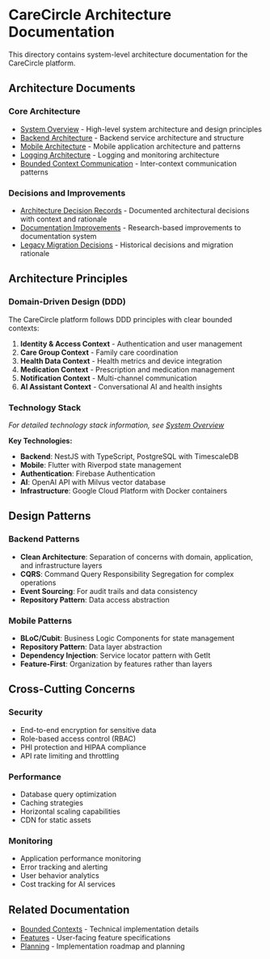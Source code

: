 # CareCircle Architecture Documentation

This directory contains system-level architecture documentation for the CareCircle platform.

## Architecture Documents

### Core Architecture

- [System Overview](./system-overview.md) - High-level system architecture and design principles
- [Backend Architecture](./backend-architecture.md) - Backend service architecture and structure
- [Mobile Architecture](./mobile-architecture.md) - Mobile application architecture and patterns
- [Logging Architecture](./logging-architecture.md) - Logging and monitoring architecture
- [Bounded Context Communication](./bounded-context-communication.md) - Inter-context communication patterns

### Decisions and Improvements

- [Architecture Decision Records](./decisions/README.md) - Documented architectural decisions with context and rationale
- [Documentation Improvements](./documentation-improvements.md) - Research-based improvements to documentation system
- [Legacy Migration Decisions](./legacy-migration-decisions.md) - Historical decisions and migration rationale

## Architecture Principles

### Domain-Driven Design (DDD)

The CareCircle platform follows DDD principles with clear bounded contexts:

1. **Identity & Access Context** - Authentication and user management
2. **Care Group Context** - Family care coordination
3. **Health Data Context** - Health metrics and device integration
4. **Medication Context** - Prescription and medication management
5. **Notification Context** - Multi-channel communication
6. **AI Assistant Context** - Conversational AI and health insights

### Technology Stack

*For detailed technology stack information, see [System Overview](./system-overview.md#technology-stack)*

**Key Technologies:**
- **Backend**: NestJS with TypeScript, PostgreSQL with TimescaleDB
- **Mobile**: Flutter with Riverpod state management
- **Authentication**: Firebase Authentication
- **AI**: OpenAI API with Milvus vector database
- **Infrastructure**: Google Cloud Platform with Docker containers

## Design Patterns

### Backend Patterns

- **Clean Architecture**: Separation of concerns with domain, application, and infrastructure layers
- **CQRS**: Command Query Responsibility Segregation for complex operations
- **Event Sourcing**: For audit trails and data consistency
- **Repository Pattern**: Data access abstraction

### Mobile Patterns

- **BLoC/Cubit**: Business Logic Components for state management
- **Repository Pattern**: Data layer abstraction
- **Dependency Injection**: Service locator pattern with GetIt
- **Feature-First**: Organization by features rather than layers

## Cross-Cutting Concerns

### Security

- End-to-end encryption for sensitive data
- Role-based access control (RBAC)
- PHI protection and HIPAA compliance
- API rate limiting and throttling

### Performance

- Database query optimization
- Caching strategies
- Horizontal scaling capabilities
- CDN for static assets

### Monitoring

- Application performance monitoring
- Error tracking and alerting
- User behavior analytics
- Cost tracking for AI services

## Related Documentation

- [Bounded Contexts](../bounded-contexts/README.md) - Technical implementation details
- [Features](../features/README.md) - User-facing feature specifications
- [Planning](../planning/README.md) - Implementation roadmap and planning
